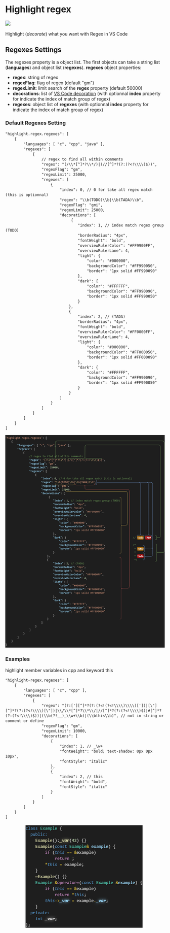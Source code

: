 # Highlight regex
[![](https://vsmarketplacebadge.apphb.com/version/mblet.highlight-regex.svg)](https://marketplace.visualstudio.com/items?itemName=mblet.highlight-regex)

Highlight (*decorate*) what you want with Regex in VS Code

## Regexes Settings

The regexes property is a object list.
The first objects can take a string list (**languages**) and object list (**regexes**).
**regexes** object properties:
- **regex**: string of regex
- **regexFlag**: flag of regex (default "gm")
- **regexLimit**: limit search of the **regex** property (default 50000)
- **decorations**: list of [VS Code decoration](https://code.visualstudio.com/api/references/vscode-api#DecorationRenderOptions) (with optionnal **index** property for indicate the index of match group of regex)
- **regexes**: object list of **regexes** (with optionnal **index** property for indicate the index of match group of regex)

### Default Regexes Setting
```jsonc
"highlight.regex.regexes": [
    {
        "languages": [ "c", "cpp", "java" ],
        "regexes": [
            {
                // regex to find all within comments
                "regex": "(/\\*[^]*?\\*/)|(//[^]*?(?:(?<!\\\\)$))",
                "regexFlag": "gm",
                "regexLimit": 25000,
                "regexes": [
                    {
                        "index": 0, // 0 for take all regex match (this is optionnal)
                        "regex": "\\b(TODO)\\b|\\b(TADA)\\b",
                        "regexFlag": "gmi",
                        "regexLimit": 25000,
                        "decorations": [
                             {
                                "index": 1, // index match regex group (TODO)
                                "borderRadius": "4px",
                                "fontWeight": "bold",
                                "overviewRulerColor": "#FF9900FF",
                                "overviewRulerLane": 4,
                                "light": {
                                    "color": "#000000",
                                    "backgroundColor": "#FF990050",
                                    "border": "1px solid #FF990090"
                                },
                                "dark": {
                                    "color": "#FFFFFF",
                                    "backgroundColor": "#FF990090",
                                    "border": "1px solid #FF990050"
                                }
                            },
                            {
                                "index": 2, // (TADA)
                                "borderRadius": "4px",
                                "fontWeight": "bold",
                                "overviewRulerColor": "#FF0000FF",
                                "overviewRulerLane": 4,
                                "light": {
                                    "color": "#000000",
                                    "backgroundColor": "#FF000050",
                                    "border": "1px solid #FF000090"
                                },
                                "dark": {
                                    "color": "#FFFFFF",
                                    "backgroundColor": "#FF990090",
                                    "border": "1px solid #FF990050"
                                }
                            }
                        ]
                    }
                ]
            }
        ]
    }
]
```
<p align="center">
  <img src="images/settingRegexes.drawio.png" >
</p>

### Examples

highlight member variables in cpp and keyword this
```jsonc
"highlight-regex.regexes": [
    {
        "languages": [ "c", "cpp" ],
        "regexes": [
            {
                "regex": "(?:['][^]*?(?:(?<!(?<!\\\\)\\\\)['])|[\"][^]*?(?:(?<!\\\\)[\"])|\\/\\*[^]*?\\*\\/|//[^]*?(?:(?<!\\\\)$)|#[^]*?(?:(?<!\\\\)$))|(\\b(?!__)_\\w+\\b)|(\\bthis\\b)", // not in string or comment or define
                "regexFlag": "gm",
                "regexLimit": 10000,
                "decorations": [
                    {
                        "index": 1, // _\w+
                        "fontWeight": "bold; text-shadow: 0px 0px 10px",
                        "fontStyle": "italic"
                    },
                    {
                        "index": 2, // this
                        "fontWeight": "bold",
                        "fontStyle": "italic"
                    }
                ]
            }
        ]
    }
]
```

<p align="center">
  <img src="images/memberVariableThis.drawio.png" >
</p>

